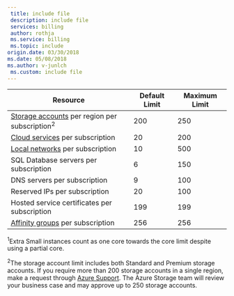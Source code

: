 ```yaml
---
 title: include file
 description: include file
 services: billing
 author: rothja
 ms.service: billing
 ms.topic: include
origin.date: 03/30/2018
ms.date: 05/08/2018
ms.author: v-junlch
 ms.custom: include file
---
```


| Resource | Default Limit | Maximum Limit |
| --- | --- | --- |
| [Storage accounts](../articles/storage/common/storage-create-storage-account.md) per region per subscription<sup>2</sup> |200 |250 |
| [Cloud services](../articles/cloud-services/cloud-services-choose-me.md) per subscription |20 |200 |
| [Local networks](http://msdn.microsoft.com/library/jj157100.aspx) per subscription |10 |500 |
| SQL Database servers per subscription |6 |150 |
| DNS servers per subscription |9 |100 |
| Reserved IPs per subscription |20 |100 |
| Hosted service certificates per subscription |199 |199 |
| [Affinity groups](../articles/virtual-network/virtual-networks-migrate-to-regional-vnet.md) per subscription |256 |256 |


<sup>1</sup>Extra Small instances count as one core towards the core limit despite using a partial core.

<sup>2</sup>The storage account limit includes both Standard and Premium storage accounts. If you require more than 200 storage accounts in a single region, make a request through [Azure Support](https://www.azure.cn/support/faq/). The Azure Storage team will review your business case and may approve up to 250 storage accounts. 


<!-- ms.date: 05/08/2018 -->